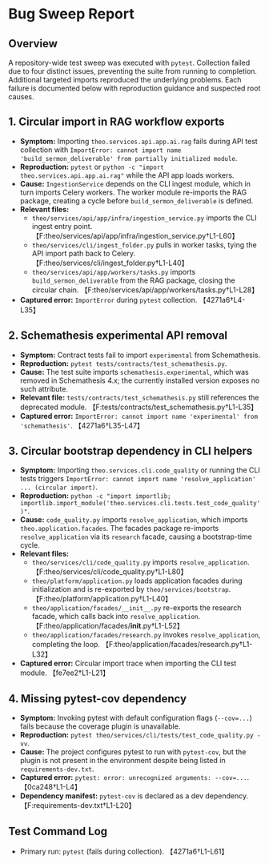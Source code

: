 # Bug Sweep Report

## Overview
A repository-wide test sweep was executed with `pytest`. Collection failed due to four distinct issues, preventing the suite from running to completion. Additional targeted imports reproduced the underlying problems. Each failure is documented below with reproduction guidance and suspected root causes.

## 1. Circular import in RAG workflow exports
- **Symptom:** Importing `theo.services.api.app.ai.rag` fails during API test collection with `ImportError: cannot import name 'build_sermon_deliverable' from partially initialized module`.
- **Reproduction:** `pytest` or `python -c "import theo.services.api.app.ai.rag"` while the API app loads workers.
- **Cause:** `IngestionService` depends on the CLI ingest module, which in turn imports Celery workers. The worker module re-imports the RAG package, creating a cycle before `build_sermon_deliverable` is defined.
- **Relevant files:**
  - `theo/services/api/app/infra/ingestion_service.py` imports the CLI ingest entry point. 【F:theo/services/api/app/infra/ingestion_service.py†L1-L60】
  - `theo/services/cli/ingest_folder.py` pulls in worker tasks, tying the API import path back to Celery. 【F:theo/services/cli/ingest_folder.py†L1-L40】
  - `theo/services/api/app/workers/tasks.py` imports `build_sermon_deliverable` from the RAG package, closing the circular chain. 【F:theo/services/api/app/workers/tasks.py†L1-L28】
- **Captured error:** `ImportError` during `pytest` collection. 【4271a6†L4-L35】

## 2. Schemathesis experimental API removal
- **Symptom:** Contract tests fail to import `experimental` from Schemathesis.
- **Reproduction:** `pytest tests/contracts/test_schemathesis.py`.
- **Cause:** The test suite imports `schemathesis.experimental`, which was removed in Schemathesis 4.x; the currently installed version exposes no such attribute.
- **Relevant file:** `tests/contracts/test_schemathesis.py` still references the deprecated module. 【F:tests/contracts/test_schemathesis.py†L1-L35】
- **Captured error:** `ImportError: cannot import name 'experimental' from 'schemathesis'`. 【4271a6†L35-L47】

## 3. Circular bootstrap dependency in CLI helpers
- **Symptom:** Importing `theo.services.cli.code_quality` or running the CLI tests triggers `ImportError: cannot import name 'resolve_application' ... (circular import)`.
- **Reproduction:** `python -c "import importlib; importlib.import_module('theo.services.cli.tests.test_code_quality')"`.
- **Cause:** `code_quality.py` imports `resolve_application`, which imports `theo.application.facades`. The facades package re-imports `resolve_application` via its `research` facade, causing a bootstrap-time cycle.
- **Relevant files:**
  - `theo/services/cli/code_quality.py` imports `resolve_application`. 【F:theo/services/cli/code_quality.py†L1-L80】
  - `theo/platform/application.py` loads application facades during initialization and is re-exported by `theo/services/bootstrap`. 【F:theo/platform/application.py†L1-L40】
  - `theo/application/facades/__init__.py` re-exports the research facade, which calls back into `resolve_application`. 【F:theo/application/facades/__init__.py†L1-L52】
  - `theo/application/facades/research.py` invokes `resolve_application`, completing the loop. 【F:theo/application/facades/research.py†L1-L32】
- **Captured error:** Circular import trace when importing the CLI test module. 【fe7ee2†L1-L21】

## 4. Missing pytest-cov dependency
- **Symptom:** Invoking pytest with default configuration flags (`--cov=...`) fails because the coverage plugin is unavailable.
- **Reproduction:** `pytest theo/services/cli/tests/test_code_quality.py -vv`.
- **Cause:** The project configures pytest to run with `pytest-cov`, but the plugin is not present in the environment despite being listed in `requirements-dev.txt`.
- **Captured error:** `pytest: error: unrecognized arguments: --cov=...`. 【0ca248†L1-L4】
- **Dependency manifest:** `pytest-cov` is declared as a dev dependency. 【F:requirements-dev.txt†L1-L20】

## Test Command Log
- Primary run: `pytest` (fails during collection). 【4271a6†L1-L61】
